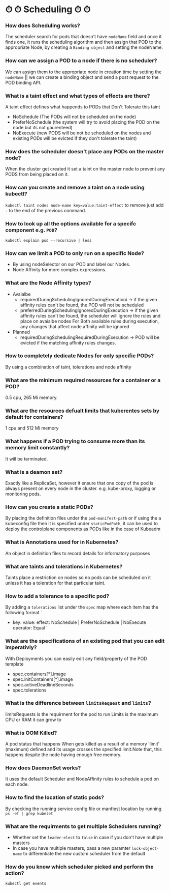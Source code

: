 #  ⏱ ⏱ Scheduling ⏱ ⏱

### How does Scheduling works?
The scheduler search for pods that doesn't have `nodeName` field and once it finds one, it runs the scheduling algorithm and then assign that POD to the appropriate Node, by creating a `Binding object` and setting the nodeName.


### How can we assign a POD to a node if there is no scheduler?
We can assign them to the appropriate node in creation time by setting the `nodeName` || we can create a binding object and send a post request to the POD binding API.

### What is a taint effect and what types of effects are there?
A taint effect defines what happends to PODs that Don't Tolerate this taint 
- NoSchedule (The PODs will not be scheduled on the node)
- PreferNoSchedule (the system will try to avoid placing the POD on the node but its not gaurenteed)
- NoExecute (new PODS will be not be scheduled on the nodes and existing PODs will be evicted if they don't tolerate the taint)

### How does the scheduler doesn't place any PODs on the master node?
When the cluster get created it set a taint on the master node to prevent any PODS from being placed on it.

### How can you create and remove  a taint on a node using kubectl?
`kubectl taint nodes node-name key=value:taint-effect` to remove just add `-` to the end of the previous command.

### How to look up all the options available for a specifc component e.g. `POD`?
`kubectl explain pod --recursive | less `

### How can we limit a POD to only run on a specific Node?
- By using nodeSelector on our POD and label our Nodes.
- Node Affinity for more complex expressions.

### What are the Node Affinity types?
- Avaialbe
    - requiredDuringSchedulingIgnoredDuringExecutioni -> if the given affinity rules can't be found, the POD will not be scheduled
    - preferredDuringSchedulingIgnoredDuringExecution -> if the given affinity rules can't be found, the scheduler will ignore the rules and place on avaialbe nodes
    For Both available rules during execution, any changes that affect node affinity will be ignored 
- Planned
    - requiredDuringSchedulingRequiredDuringExecution -> POD will be evicted if the matching affinity rules changes.

### How to completely dedicate Nodes for only specific PODs?
By using a combination of taint, tolerations and node affinity

### What are the minimum required resources for a container or a POD?
0.5 cpu, 265 Mi memory.
 
### What are the resources defualt limits that kuberentes sets by default for containers?
1 cpu and 512 Mi memory

### What happens if a POD trying to consume more than its memory limit constantly?
It will be terminated.

### What is a deamon set?
Exactly like a ReplicaSet, however it ensure that one copy of the pod is always present on every node in the cluster.
e.g. kube-proxy, logging or monitoring pods.

### How can you create a static PODs?
By placing the definition files under the `pod-manifest-path` or if using the a kubeconfig file then it is specified under `staticPodPath`, it can be used to deploy the controlplane components as PODs like in the case of Kubeadm

### What is Annotations used for in Kubernetes?
An object in definition files to record details for informatory purposes 

### What are taints and tolerations in Kubernetes?
Taints place a restriction on nodes so no pods can be scheduled on it unless it has a toleration for that particular taint.

### How to add a tolerance to a specific pod?
By adding a `tolerations` list under the `spec` map where each item has the following format
`
- key:
  value:
  effect: NoSchedule | PreferNoSchedule | NoExecute  
  operator: Equal
`

### What are the specifications of an existing pod that you can edit imperativly?
With Deployments you can easily edit any field/property of the POD template
- spec.containers[*].image
- spec.initContainers[*].image
- spec.activeDeadlineSeconds
- spec.tolerations


### What is the difference between `limitsRequest` and `limits`?
limitsRequests is the requirment for the pod to run 
Limits is the maximum CPU or RAM it can grow to

### What is OOM Killed?
A pod status that happens When gets killed as a result of a memory 'limit' (maximum) defined and its usage crosses the specified limit.Note that, this happens despite the node having enough free memory.


### How does DaemonSet works?
It uses the default Scheduler and NodeAffinity rules to schedule a pod on each node.

### How to find the location of static pods?
By checking the running service config file  or manfiest location by running  `ps -ef | grep kubelet`

### What are the requirments to get multiple Schedulers running?
- Whether set the `leader-elect` to `false` in case if you don't have multiple masters
- In case you have multiple masters, pass a new paramter `lock-object-name` to differentiate the new custom scheduler from the default

### How do you know which scheduler picked and perform the action?
`kubectl get events`
